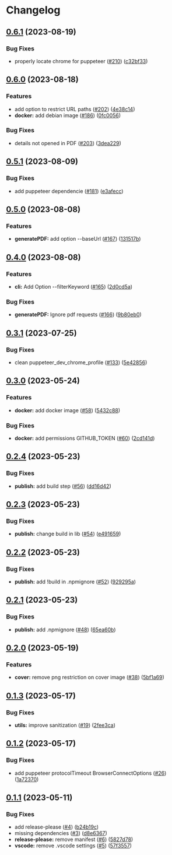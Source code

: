 # Changelog

## [0.6.1](https://github.com/jean-humann/docs-to-pdf/compare/v0.6.0...v0.6.1) (2023-08-19)


### Bug Fixes

* properly locate chrome for puppeteer ([#210](https://github.com/jean-humann/docs-to-pdf/issues/210)) ([c32bf33](https://github.com/jean-humann/docs-to-pdf/commit/c32bf33ea2c053bd97a6d27fda858994a74b723f))

## [0.6.0](https://github.com/jean-humann/docs-to-pdf/compare/v0.5.1...v0.6.0) (2023-08-18)


### Features

* add option to restrict URL paths ([#202](https://github.com/jean-humann/docs-to-pdf/issues/202)) ([4e38c14](https://github.com/jean-humann/docs-to-pdf/commit/4e38c14987b46078fa9f0ec9e59942925482510d))
* **docker:** add debian image ([#186](https://github.com/jean-humann/docs-to-pdf/issues/186)) ([0fc0056](https://github.com/jean-humann/docs-to-pdf/commit/0fc00569c716d6d311556bb9780915946a4fc940))


### Bug Fixes

* details not opened in PDF ([#203](https://github.com/jean-humann/docs-to-pdf/issues/203)) ([3dea229](https://github.com/jean-humann/docs-to-pdf/commit/3dea22996543e5f88614634afc90913a45682e51))

## [0.5.1](https://github.com/jean-humann/docs-to-pdf/compare/v0.5.0...v0.5.1) (2023-08-09)


### Bug Fixes

* add puppeteer dependencie ([#181](https://github.com/jean-humann/docs-to-pdf/issues/181)) ([e3afecc](https://github.com/jean-humann/docs-to-pdf/commit/e3afecced6b26072aaffc115b7da3d7c7bbcb7f4))

## [0.5.0](https://github.com/jean-humann/docs-to-pdf/compare/v0.4.0...v0.5.0) (2023-08-08)


### Features

* **generatePDF:** add option --baseUrl ([#167](https://github.com/jean-humann/docs-to-pdf/issues/167)) ([131517b](https://github.com/jean-humann/docs-to-pdf/commit/131517be69c49e0383e93f7124842afea078da96))

## [0.4.0](https://github.com/jean-humann/docs-to-pdf/compare/v0.3.1...v0.4.0) (2023-08-08)


### Features

* **cli:** Add Option --filterKeyword ([#165](https://github.com/jean-humann/docs-to-pdf/issues/165)) ([2d0cd5a](https://github.com/jean-humann/docs-to-pdf/commit/2d0cd5a74c639e24a3c1ccabadbc7377a4867e53))


### Bug Fixes

* **generatePDF:** Ignore pdf requests ([#166](https://github.com/jean-humann/docs-to-pdf/issues/166)) ([9b80eb0](https://github.com/jean-humann/docs-to-pdf/commit/9b80eb0898b1a1df2674db33fa42246350da8107))

## [0.3.1](https://github.com/jean-humann/docs-to-pdf/compare/v0.3.0...v0.3.1) (2023-07-25)


### Bug Fixes

* clean puppeteer_dev_chrome_profile ([#133](https://github.com/jean-humann/docs-to-pdf/issues/133)) ([5e42856](https://github.com/jean-humann/docs-to-pdf/commit/5e42856988550de459b122369704f048120a91a4))

## [0.3.0](https://github.com/jean-humann/docs-to-pdf/compare/v0.2.4...v0.3.0) (2023-05-24)


### Features

* **docker:** add docker image ([#58](https://github.com/jean-humann/docs-to-pdf/issues/58)) ([5432c88](https://github.com/jean-humann/docs-to-pdf/commit/5432c88b5181d424a6169eb942a7c803eddd6cab))


### Bug Fixes

* **docker:** add permissions GITHUB_TOKEN ([#60](https://github.com/jean-humann/docs-to-pdf/issues/60)) ([2cd141d](https://github.com/jean-humann/docs-to-pdf/commit/2cd141da5c6f72ea564bb1a29677439832c4835e))

## [0.2.4](https://github.com/jean-humann/docs-to-pdf/compare/v0.2.3...v0.2.4) (2023-05-23)


### Bug Fixes

* **publish:** add build step ([#56](https://github.com/jean-humann/docs-to-pdf/issues/56)) ([dd16d42](https://github.com/jean-humann/docs-to-pdf/commit/dd16d421173f9788c6520b9888faea6b901b061f))

## [0.2.3](https://github.com/jean-humann/docs-to-pdf/compare/v0.2.2...v0.2.3) (2023-05-23)


### Bug Fixes

* **publish:** change build in lib ([#54](https://github.com/jean-humann/docs-to-pdf/issues/54)) ([e491659](https://github.com/jean-humann/docs-to-pdf/commit/e491659a638e4072cc01b44b9de30bfd6226e80f))

## [0.2.2](https://github.com/jean-humann/docs-to-pdf/compare/v0.2.1...v0.2.2) (2023-05-23)


### Bug Fixes

* **publish:** add !build in .npmignore ([#52](https://github.com/jean-humann/docs-to-pdf/issues/52)) ([929295a](https://github.com/jean-humann/docs-to-pdf/commit/929295acf8de6bdefeb08dd5538f82e8daf3b137))

## [0.2.1](https://github.com/jean-humann/docs-to-pdf/compare/v0.2.0...v0.2.1) (2023-05-23)


### Bug Fixes

* **publish:** add .npmignore ([#48](https://github.com/jean-humann/docs-to-pdf/issues/48)) ([65ea60b](https://github.com/jean-humann/docs-to-pdf/commit/65ea60ba324b82d3c6ff5956fe40e15cf4c82657))

## [0.2.0](https://github.com/jean-humann/docs-to-pdf/compare/v0.1.3...v0.2.0) (2023-05-19)


### Features

* **cover:** remove png restriction on cover image ([#38](https://github.com/jean-humann/docs-to-pdf/issues/38)) ([5bf1a69](https://github.com/jean-humann/docs-to-pdf/commit/5bf1a69a64020c9e38f9edd162127689a60c2d17))

## [0.1.3](https://github.com/jean-humann/docs-to-pdf/compare/v0.1.2...v0.1.3) (2023-05-17)


### Bug Fixes

* **utils:** improve sanitization ([#19](https://github.com/jean-humann/docs-to-pdf/issues/19)) ([2fee3ca](https://github.com/jean-humann/docs-to-pdf/commit/2fee3ca94b133ab496a567be4bb695a26248d076))

## [0.1.2](https://github.com/jean-humann/docs-to-pdf/compare/v0.1.1...v0.1.2) (2023-05-17)


### Bug Fixes

* add puppeteer protocolTimeout BrowserConnectOptions ([#26](https://github.com/jean-humann/docs-to-pdf/issues/26)) ([1a72370](https://github.com/jean-humann/docs-to-pdf/commit/1a723706c40e409a8305828f1991f6f4830f8c7f))

## [0.1.1](https://github.com/jean-humann/docs-to-pdf/compare/0.1.0...v0.1.1) (2023-05-11)


### Bug Fixes

* add release-please ([#4](https://github.com/jean-humann/docs-to-pdf/issues/4)) ([b24b19c](https://github.com/jean-humann/docs-to-pdf/commit/b24b19c4b1172a27746118cd27ff83acd239cd39))
* missing dependencies ([#3](https://github.com/jean-humann/docs-to-pdf/issues/3)) ([d8e6367](https://github.com/jean-humann/docs-to-pdf/commit/d8e63677adac94d2d9a43c46d9ce5c94a84cb378))
* **release-please:** remove manifest ([#6](https://github.com/jean-humann/docs-to-pdf/issues/6)) ([5827d78](https://github.com/jean-humann/docs-to-pdf/commit/5827d789831438fc01dd3b158847febf8c6af8e6))
* **vscode:** remove .vscode settings ([#5](https://github.com/jean-humann/docs-to-pdf/issues/5)) ([57f3557](https://github.com/jean-humann/docs-to-pdf/commit/57f3557909da02bbb3b7711b9a9ee38ecac57ee9))
